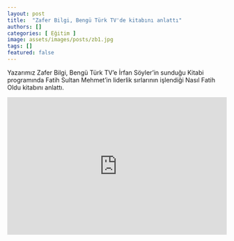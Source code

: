 ```yaml
---
layout: post
title:  "Zafer Bilgi, Bengü Türk TV'de kitabını anlattı"
authors: []
categories: [ Eğitim ]
image: assets/images/posts/zb1.jpg
tags: []
featured: false
---
```

Yazarımız Zafer Bilgi, Bengü Türk TV&#8217;e İrfan Söyler&#8217;in sunduğu Kitabi programında Fatih Sultan Mehmet&#8217;in liderlik sırlarının işlendiği Nasıl Fatih Oldu kitabını anlattı.
<iframe src="https://www.youtube.com/embed/pxbG8szo-ME?rel=0&amp;enablejsapi=1&amp;wmode=opaque" width="100%" height="315" frameborder="0" allowfullscreen="allowfullscreen"></iframe>